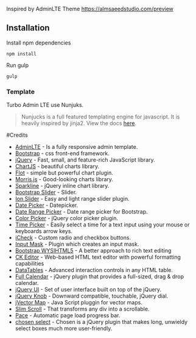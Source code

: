 Inspired by AdminLTE Theme https://almsaeedstudio.com/preview

## Installation

Install npm dependencies

```shell
npm install 
```


Run gulp

```shell
gulp
```



### Template

Turbo Admin LTE use Nunjuks.
> Nunjucks is a full featured templating engine for javascript. It is heavily inspired by jinja2. View the docs [here](https://mozilla.github.io/nunjucks/).



#Credits
* [AdminLTE](https://github.com/almasaeed2010/AdminLTE)  - Is a fully responsive admin template.
* [Bootstrap](http://getbootstrap.com/)  - css front-end framework.
* [jQuery](http://jquery.com/)  - Fast, small, and feature-rich JavaScript library.
* [ChartJS](http://www.chartjs.org/) - beautiful charts library.
* [Flot](http://www.flotcharts.org/) - simple but powerful chart plugin.
* [Morris.js](http://morrisjs.github.io/morris.js/) - Good-looking charts library.
* [Sparkline](http://omnipotent.net/jquery.sparkline/#s-about) -  jQuery inline chart library.
* [Bootstrap Slider](https://github.com/seiyria/bootstrap-slider/) - Slider.
* [Ion Slider](http://ionden.com/a/plugins/ion.rangeSlider/en.html) - Easy and light range slider plugin.
* [Date Picker](http://bootstrap-datepicker.readthedocs.org/) - Datepicker.
* [Date Range Picker](http://www.daterangepicker.com/) -  Date range picker for Bootstrap.
* [Color Picker](http://mjolnic.com/bootstrap-colorpicker/) - jQuery color picker plugin.
* [Time Picker](https://github.com/jdewit/bootstrap-timepicker/) - Easily select a time for a text input using your mouse or keyboards arrow keys.
* [iCheck](http://fronteed.com/iCheck/) - Custom radio and checkbox buttons.
* [Input Mask](https://github.com/RobinHerbots/jquery.inputmask/) - Plugin which creates an input mask.
* [Bootstrap WYSIHTML5](https://github.com/bootstrap-wysiwyg/bootstrap3-wysiwyg/) - A better approach to rich text editing
* [CK Editor](http://ckeditor.com/) - Web-based HTML text editor with powerful formatting capabilities
* [DataTables](https://datatables.net/examples/styling/bootstrap.html) - Advanced interaction controls in any HTML table.
* [Full Calendar](http://fullcalendar.io/) - jQuery plugin that provides a full-sized, drag & drop calendar.
* [jQuery UI](http://jqueryui.com/) - Set of user interface built on top of the jQuery.
* [jQuery Knob](http://anthonyterrien.com/knob/) -  Downward compatible, touchable, jQuery dial.
* [jVector Map](http://jvectormap.com/) -  Java Script pluggin for vector maps.
* [Slim Scroll](http://rocha.la/jQuery-slimScroll/) - That transforms any div into a scrollable.
* [Pace](http://github.hubspot.com/pace/docs/welcome/) - Automatic page load progress bar.
* [chosen select](https://harvesthq.github.io/chosen/) - Chosen is a jQuery plugin that makes long, unwieldy select boxes much more user-friendly.
                                                        
